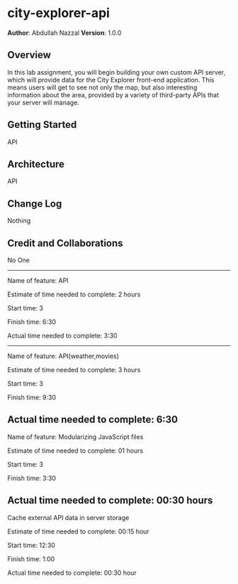 # city-explorer-api

**Author**: Abdullah Nazzal
**Version**: 1.0.0

## Overview
In this lab assignment, you will begin building your own custom API server, which will provide data for the City Explorer front-end application. This means users will get to see not only the map, but also interesting information about the area, provided by a variety of third-party APIs that your server will manage.

## Getting Started
API

## Architecture
API

## Change Log
Nothing

## Credit and Collaborations
No One

-----------------------------

Name of feature: API  

Estimate of time needed to complete: 2 hours

Start time: 3 

Finish time: 6:30

Actual time needed to complete: 3:30

---------------------------------
Name of feature: API(weather,movies) 

Estimate of time needed to complete: 3 hours

Start time: 3 

Finish time: 9:30

Actual time needed to complete: 6:30
---------------------------------
Name of feature: Modularizing JavaScript files 

Estimate of time needed to complete: 01 hours

Start time: 3 

Finish time: 3:30

Actual time needed to complete: 00:30 hours
---------------------------------
Cache external API data in server storage 

Estimate of time needed to complete: 00:15 hour

Start time: 12:30

Finish time: 1:00

Actual time needed to complete: 00:30 hour
